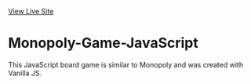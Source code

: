 <a href="https://monopoly-game-javascript.pages.dev/">View Live Site</a>

# Monopoly-Game-JavaScript
This JavaScript board game is similar to Monopoly and was created with Vanilla JS.

